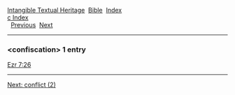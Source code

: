 [Intangible Textual Heritage](../../index)  [Bible](../index) 
[Index](index)   
[c Index](_c_)  
  [Previous](c02445)  [Next](c02447) 

------------------------------------------------------------------------

### &lt;confiscation&gt; 1 entry

[Ezr 7:26](../kjv/ezr007.htm#026)  

------------------------------------------------------------------------

[Next: conflict (2)](c02447)
